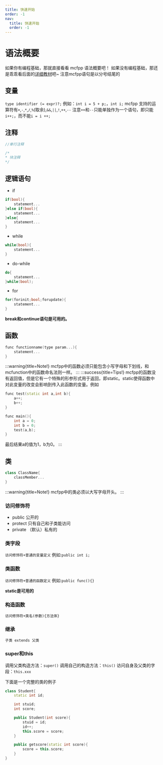 ```yaml
---
title: 快速开始
order: -1
nav:
  title: 快速开始
  order: -1
---
```

# 语法概要

如果你有编程基础，那就直接看看 mcfpp 语法概要吧！
如果没有编程基础，那还是乖乖看后面的[详细教材](/perface)吧~
注意mcfpp语句是以分号结尾的

## 变量

`type identifier (= expr)?;`
例如：`int i = 5 + p;`，`int i;`
mcfpp 支持的运算符有`+`,`-`,`*`,`/`,`%`(取余),`&&`,`||`,`!`,`++`,`--`
注意`++`和`--`只能单独作为一个语句，即只能`i++;`，而不能`i = i ++;`

## 注释
```cpp
//单行注释

/*
* 块注释
*/
```

## 逻辑语句

- if
```cpp
if(bool){
    statement...
}else if(bool){
    statement...
}else{
    statement...
}
```
- while
```cpp
while(bool){
    statement...
}
```
- do-while
```cpp
do{
    statement...
}while(bool);
```
- for
```cpp
for(forinit;bool;forupdate){
    statement...
}
```
**break和continue语句是可用的。**
## 函数
```cpp
func functionname(type param...){
    statement...
}
```
:::warning{title=Note!}
mcfpp中的函数必须只能包含小写字母和下划线，和mcfunction中的函数命名法则一样。
:::
:::success{title=Tips!}
mcfpp的函数没有返回值，但是它有一个特殊的形参形式用于返回，即static。static使得函数中对此变量的改变会影响到传入此函数的变量。例如
```cpp
func test(static int a,int b){
    a++;
    b++;
}

func main(){
    int a = 0;
    int b = 0;
    test(a,b);
}
```
最后结果a的值为1，b为0。
:::
## 类
```cpp
class ClassName{
    classMember...
}
```
:::warning{title=Note!}
mcfpp中的类必须以大写字母开头。
:::
### 访问修饰符
- public 公开的
- protect 只有自己和子类能访问
- private （默认）私有的

### 类字段
`访问修饰符+普通的变量定义`
例如:`public int i;`
### 类函数
`访问修饰符+普通的函数定义`
例如:`public func(){}`

**static是可用的**

### 构造函数
`访问修饰符+类名(参数){方法体}`
### 继承
`子类 extends 父类`
### super和this
调用父类构造方法：`super()`
调用自己的构造方法：`this()`
访问自身及父类的字段：`this.xxx`

下面是一个完整的类的例子
```cpp
class Student{
    static int id;

    int stuid;
    int score;

    public Student(int score){
        stuid = id;
        id++;
        this.score = score;
    }

    public getscore(static int score){
        score = this.score;
    }
}
```
